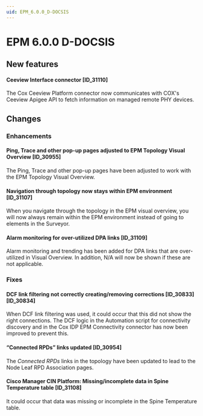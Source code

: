 ```yaml
---
uid: EPM_6.0.0_D-DOCSIS
---
```


# EPM 6.0.0 D-DOCSIS

## New features

#### Ceeview Interface connector \[ID_31110\]

The Cox Ceeview Platform connector now communicates with COX's Ceeview Apigee API to fetch information on managed remote PHY devices.

## Changes

### Enhancements

#### Ping, Trace and other pop-up pages adjusted to EPM Topology Visual Overview \[ID_30955\]

The Ping, Trace and other pop-up pages have been adjusted to work with the EPM Topology Visual Overview.

#### Navigation through topology now stays within EPM environment \[ID_31107\]

When you navigate through the topology in the EPM visual overview, you will now always remain within the EPM environment instead of going to elements in the Surveyor.

#### Alarm monitoring for over-utilized DPA links \[ID_31109\]

Alarm monitoring and trending has been added for DPA links that are over-utilized in Visual Overview. In addition, N/A will now be shown if these are not applicable.

### Fixes

#### DCF link filtering not correctly creating/removing corrections \[ID_30833\]\[ID_30834\]

When DCF link filtering was used, it could occur that this did not show the right connections. The DCF logic in the Automation script for connectivity discovery and in the Cox IDP EPM Connectivity connector has now been improved to prevent this.

#### “Connected RPDs” links updated \[ID_30954\]

The *Connected RPDs* links in the topology have been updated to lead to the Node Leaf RPD Association pages.

#### Cisco Manager CIN Platform: Missing/incomplete data in Spine Temperature table \[ID_31108\]

It could occur that data was missing or incomplete in the Spine Temperature table.
